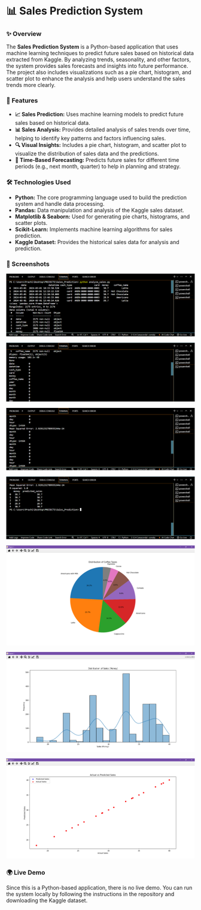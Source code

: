 # 📊 Sales Prediction System

### ✨ Overview

The **Sales Prediction System** is a Python-based application that uses machine learning techniques to predict future sales based on historical data extracted from Kaggle. By analyzing trends, seasonality, and other factors, the system provides sales forecasts and insights into future performance. The project also includes visualizations such as a pie chart, histogram, and scatter plot to enhance the analysis and help users understand the sales trends more clearly.

### 🚀 Features

- **📈 Sales Prediction:** Uses machine learning models to predict future sales based on historical data.
- **📊 Sales Analysis:** Provides detailed analysis of sales trends over time, helping to identify key patterns and factors influencing sales.
- **🔍 Visual Insights:** Includes a pie chart, histogram, and scatter plot to visualize the distribution of sales data and the predictions.
- **📅 Time-Based Forecasting:** Predicts future sales for different time periods (e.g., next month, quarter) to help in planning and strategy.

### 🛠️ Technologies Used

- **Python:** The core programming language used to build the prediction system and handle data processing.
- **Pandas:** Data manipulation and analysis of the Kaggle sales dataset.
- **Matplotlib & Seaborn:** Used for generating pie charts, histograms, and scatter plots.
- **Scikit-Learn:** Implements machine learning algorithms for sales prediction.
- **Kaggle Dataset:** Provides the historical sales data for analysis and prediction.

### 📸 Screenshots

 ![Sales Prediction](https://github.com/5225prachi/Sales_Prediction/blob/main/t1.png)
 
 ![Sales Prediction](https://github.com/5225prachi/Sales_Prediction/blob/main/t2.png)
 
 ![Sales Prediction](https://github.com/5225prachi/Sales_Prediction/blob/main/t3.png)
 
 ![Sales Prediction](https://github.com/5225prachi/Sales_Prediction/blob/main/t4.png)
 
 ![Pie Chart](https://github.com/5225prachi/Sales_Prediction/blob/main/piechart.png)
 
 ![Histogram](https://github.com/5225prachi/Sales_Prediction/blob/main/Histogram.png)
 
 ![Scatter Plot](https://github.com/5225prachi/Sales_Prediction/blob/main/Scattergraph.png)

### 🌍 Live Demo

Since this is a Python-based application, there is no live demo. You can run the system locally by following the instructions in the repository and downloading the Kaggle dataset.

